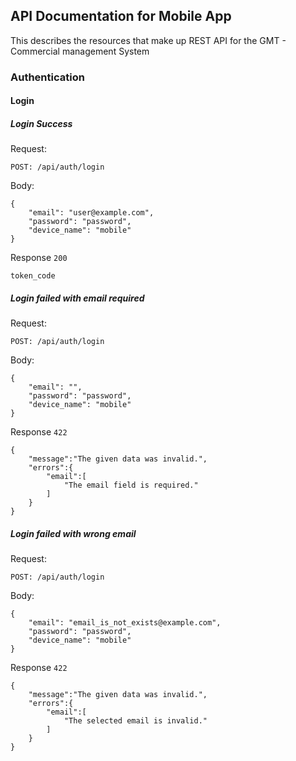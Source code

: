## API Documentation for Mobile App

This describes the resources that make up REST API for the GMT - Commercial management System

### Authentication
#### Login

##### Login Success
Request:

    POST: /api/auth/login
Body:

    {
		"email": "user@example.com",
		"password": "password",
		"device_name": "mobile"
	}


Response `200`

    token_code


##### Login failed with email required
Request:

    POST: /api/auth/login
Body:

    {
		"email": "",
		"password": "password",
		"device_name": "mobile"
	}


Response `422`

    {
	    "message":"The given data was invalid.",
	    "errors":{
		    "email":[
			    "The email field is required."
		    ]
	    }
    }

##### Login failed with wrong email
Request:

    POST: /api/auth/login
Body:

    {
		"email": "email_is_not_exists@example.com",
		"password": "password",
		"device_name": "mobile"
	}


Response `422`

    {
	    "message":"The given data was invalid.",
	    "errors":{
		    "email":[
			    "The selected email is invalid."
		    ]
	    }
    }
